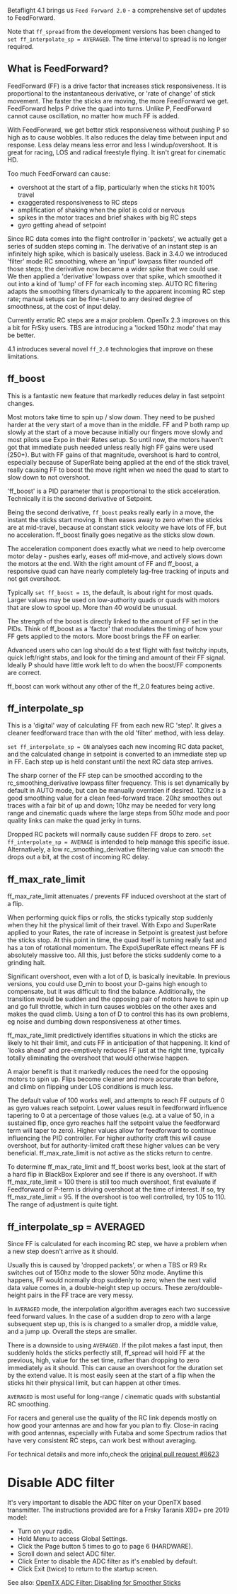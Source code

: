 Betaflight 4.1 brings us `Feed Forward 2.0` - a comprehensive set of updates to FeedForward.  

Note that `ff_spread` from the development versions has been changed to `set ff_interpolate_sp = AVERAGED`.  The time interval to spread is no longer required.

## What is FeedForward?

FeedForward (FF) is a drive factor that increases stick responsiveness.  It is proportional to the instantaneous derivative, or 'rate of change' of stick movement.  The faster the sticks are moving, the more FeedForward we get.  FeedForward helps P drive the quad into turns.  Unlike P, FeedForward cannot cause oscillation, no matter how much FF is added. 

With FeedForward, we get better stick responsiveness without pushing P so high as to cause wobbles.  It also reduces the delay time between input and response.  Less delay means less error and less I windup/overshoot.  It is great for racing, LOS and radical freestyle flying.  It isn't great for cinematic HD.

Too much FeedForward can cause:
- overshoot at the start of a flip, particularly when the sticks hit 100% travel
- exaggerated responsiveness to RC steps
- amplification of shaking when the pilot is cold or nervous
- spikes in the motor traces and brief shakes with big RC steps
- gyro getting ahead of setpoint

Since RC data comes into the flight controller in 'packets', we actually get a series of sudden steps coming in.  The derivative of an instant step is an infinitely high spike, which is basically useless.  Back in 3.4.0 we introduced 'filter' mode RC smoothing, where an 'input' lowpass filter rounded off those steps; the derivative now became a wider spike that we could use.  We then applied a 'derivative' lowpass over that spike, which smoothed it out into a kind of 'lump' of FF for each incoming step.  AUTO RC filtering adapts the smoothing filters dynamically to the apparent incoming RC step rate; manual setups can be fine-tuned to any desired degree of smoothness, at the cost of input delay.

Currently erratic RC steps are a major problem.  OpenTx 2.3 improves on this a bit for FrSky users.  TBS are introducing a 'locked 150hz mode' that may be better.

4.1 introduces several novel `ff_2.0` technologies that improve on these limitations.


##  ff_boost

This is a fantastic new feature that markedly reduces delay in fast setpoint changes.

Most motors take time to spin up / slow down.  They need to be pushed harder at the very start of a move than in the middle.  FF and P both ramp up slowly at the start of a move because initially our fingers move slowly and most pilots use Expo in their Rates setup. So until now, the motors haven't got that immediate push needed unless really high FF gains were used (250+).  But with FF gains of that magnitude, overshoot is hard to control, especially because of SuperRate being applied at the end of the stick travel, really causing FF to boost the move right when we need the quad to start to slow down to not overshoot.

'ff_boost' is a PID parameter that is proportional to the stick acceleration.  Technically it is the second derivative of Setpoint.

Being the second derivative, `ff_boost` peaks really early in a move, the instant the sticks start moving.  It then eases away to zero when the sticks are at mid-travel, because at constant stick velocity we have lots of FF, but no acceleration.  ff_boost finally goes negative as the sticks slow down. 

The acceleration component does exactly what we need to help overcome motor delay - pushes early, eases off mid-move, and actively slows down the motors at the end.  With the right amount of FF and ff_boost, a responsive quad can have nearly completely lag-free tracking of inputs and not get overshoot.  

Typically `set ff_boost = 15`, the default, is about right for most quads.  Larger values may be used on low-authority quads or quads with motors that are slow to spool up.  More than 40 would be unusual.  

The strength of the boost is directly linked to the amount of FF set in the PIDs.  Think of ff_boost as a 'factor' that modulates the timing of how your FF gets applied to the motors.  More boost brings the FF on earlier. 

Advanced users who can log should do a test flight with fast twitchy inputs, quick left/right stabs, and look for the timing and amount of their FF signal.  Ideally P should have little work left to do when the boost/FF components are correct.  

ff_boost can work without any other of the ff_2.0 features being active.

## ff_interpolate_sp

This is a 'digital' way of calculating FF from each new RC 'step'.  It gives a cleaner feedforward trace than with the old 'filter' method, with less delay.  

`set ff_interpolate_sp = ON` analyses each new incoming RC data packet, and the calculated change in setpoint is converted to an immediate step up in FF.  Each step up is held constant until the next RC data step arrives.  

The sharp corner of the FF step can be smoothed according to the rc_smoothing_derivative lowpass filter frequency.  This is set dynamically by default in AUTO mode, but can be manually overriden if desired.  120hz is a good smoothing value for a clean feed-forward trace.  20hz smoothes out traces with a fair bit of up and down; 10hz may be needed for very long range and cinematic quads where the large steps from 50hz mode and poor quality links can make the quad jerky in turns.  

Dropped RC packets will normally cause sudden FF drops to zero.  `set ff_interpolate_sp = AVERAGE` is intended to help manage this specific issue.  Alternatively, a low rc_smoothing_derivative filtering value can smooth the drops out a bit, at the cost of incoming RC delay.


## ff_max_rate_limit

ff_max_rate_limit attenuates / prevents FF induced overshoot at the start of a flip.  

When performing quick flips or rolls, the sticks typically stop suddenly when they hit the physical limit of their travel.  With Expo and SuperRate applied to your Rates, the rate of increase in Setpoint is greatest just before the sticks stop.  At this point in time, the quad itself is turning really fast and has a ton of rotational momentum.  The Expo\SuperRate effect means FF is absolutely massive too.  All this, just before the sticks suddenly come to a grinding halt.  

Significant overshoot, even with a lot of D, is basically inevitable.  In previous versions, you could use D_min to boost your D-gains high enough to compensate, but it was difficult to find the balance.  Additionally, the transition would be sudden and the opposing pair of motors have to spin up and go full throttle, which in turn causes wobbles on the other axes and makes the quad climb.  Using a ton of D to control this has its own problems, eg noise and dumbing down responsiveness at other times.

ff_max_rate_limit predictively identifies situations in which the sticks are likely to hit their limit, and cuts FF in anticipation of that happening.  It kind of 'looks ahead' and pre-emptively reduces FF just at the right time, typically totally eliminating the overshoot that would otherwise happen.  

A major benefit is that it markedly reduces the need for the opposing motors to spin up.  Flips become cleaner and more accurate than before, and climb on flipping under LOS conditions is much less. 

The default value of 100 works well, and attempts to reach FF outputs of 0 as gyro values reach setpoint.
Lower values result in feedforward influence tapering to 0 at a percentage of those values (e.g. at a value of 50, in a sustained flip, once gyro reaches half the setpoint value the feedforward term will taper to zero).  Higher values allow for feedforward to continue influencing the PID controller.  For higher authority craft this will cause overshoot, but for authority-limited craft these higher values can be very beneficial.
ff_max_rate_limit is not active as the sticks return to centre.

To determine ff_max_rate_limit and ff_boost works best, look at the start of a hard flip in BlackBox Explorer and see if there is any overshoot. If with ff_max_rate_limit = 100 there is still too much overshoot, first evaluate if Feedforward or P-term is driving overshoot at the time of interest.  If so, try ff_max_rate_limit = 95. If the overshoot is too well controlled, try 105 to 110. The range of adjustment is quite tight. 


## ff_interpolate_sp = AVERAGED

Since FF is calculated for each incoming RC step, we have a problem when a new step doesn't arrive as it should.  

Usually this is caused by 'dropped packets', or when a TBS or R9 Rx switches out of 150hz mode to the slower 50hz mode.  Anytime this happens, FF would normally drop suddenly to zero; when the next valid data value comes in, a double-height step up occurs.  These zero/double-height pairs in the FF trace are very messy.

In `AVERAGED` mode, the interpolation algorithm averages each two successive feed forward values.  In the case of a sudden drop to zero with a large subsequent step up, this is is changed to a smaller drop, a middle value, and a jump up.  Overall the steps are smaller.

There is a downside to using `AVERAGED`.  If the pilot makes a fast input, then suddenly holds the sticks perfectly still, ff_spread will hold FF at the previous, high, value for the set time, rather than dropping to zero immediately as it should. This can cause an overshoot for the duration set by the extend value. It is most easily seen at the start of a flip when the sticks hit their physical limit, but can happen at other times.

`AVERAGED` is most useful for long-range / cinematic quads with substantial RC smoothing.  

For racers and general use the quality of the RC link depends mostly on how good your antennas are and how far you plan to fly.  Close-in racing with good antennas, especially with Futaba and some Spectrum radios that have very consistent RC steps, can work best without averaging.

For technical details and more info,check the [original pull request #8623](https://github.com/betaflight/betaflight/pull/8623)


# Disable ADC filter

It's very important to disable the ADC filter on your OpenTX based transmitter.
The instructions provided are for a Frsky Taranis X9D+ pre 2019 model:

* Turn on your radio.
* Hold Menu to access Global Settings.
* Click the Page button 5 times to go to page 6 (HARDWARE).
* Scroll down and select ADC filter.
* Click Enter to disable the ADC filter as it's enabled by default.
* Click Exit (twice) to return to the startup screen.

See also: [OpenTX ADC Filter: Disabling for Smoother Sticks](https://youtu.be/ESr2H_EZ89Q)
